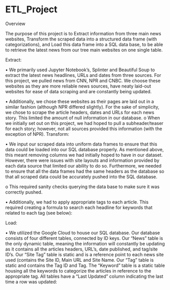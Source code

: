 # ETL_Project

Overview

The purpose of this project is to Extract information from three main news websites, Transform the scraped
data into a structured data frame (with categorizations), and Load this data frame into a SQL data base, to be able to
retrieve the latest news from our tree main websites on one single table.

Extract:

• We primarily used Jupyter Notebook’s, Splinter and Beautiful Soup to extract the latest news headlines, URLs and
dates from three sources. For this project, we pulled news from CNN, NPR and CNBC. We choose these websites as
they are more reliable news sources, have neaty laid-out websites for ease of data scraping and are constantly being
updated.

• Additionally, we chose these websites as their pages are laid out in a similar fashion (although NPR differed slightly).
For the sake of simplicity, we chose to scrape the article headers, dates and URLs for each news story. This limited
the amount of null information in our database.
o When we initially set out on this project, we had hoped to pull a subheader/teaser for each story; however,
not all sources provided this information (with the exception of NPR).
Transform:

• We input our scraped data into uniform data frames to ensure that this data could be loaded into our SQL database
properly. As mentioned above, this meant removing columns we had initially hoped to have in our dataset.
However, there were issues with site layouts and information provided by each data source that limited our ability
to do so. Furthermore, we needed to ensure that all the data frames had the same headers as the database so that
all scraped data could be accurately pushed into the SQL database.

o This required sanity checks querying the data base to make sure it was correctly pushed.

• Additionally, we had to apply appropriate tags to each article. This required creating a formula to search each
headline for keywords that related to each tag (see below):

Load:

• We utilized the Google Cloud to house our SQL database. Our database consists of four different tables, connected
by ID keys.
Our “News” table is the only dynamic table, meaning the information will constantly be updating as it
contains all the articles headers, URL’s, date published, and tag/site ID’s.
Our “Site Tag” table is static and is a reference point to each news site used (contains the Site ID, Main URL
and Site Name.
Our “Tag” table is static and contains the Tag ID and Tag.
The “Keyword” table is a static table housing all the keywords to categorize the articles in reference to the
appropriate tag. All tables have a “Last Updated” column indicating the last time a row was updated:
